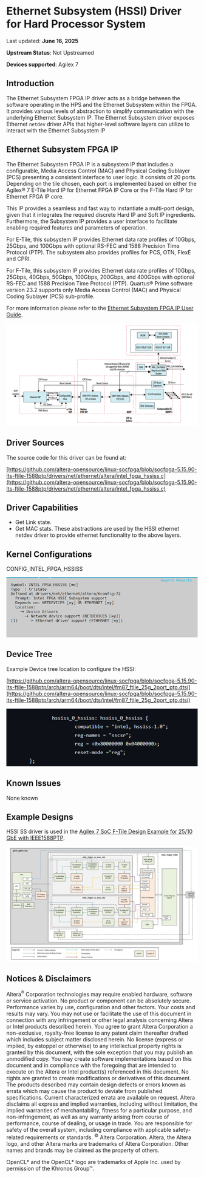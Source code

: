 # **Ethernet Subsystem (HSSI) Driver for Hard Processor System**

Last updated: **June 16, 2025** 

**Upstream Status**: Not Upstreamed

**Devices supported**: Agilex 7

## **Introduction**

The Ethernet Subsystem FPGA IP driver acts as a bridge between the software operating in the HPS and the Ethernet Subsystem within the FPGA. It provides various levels of abstraction to simplify communication with the underlying Ethernet Subsystem IP. The Ethernet Subsystem driver exposes Ethernet `netdev` driver APIs that higher-level software layers can utilize to interact with the Ethernet Subsystem IP

## **Ethernet Subsystem FPGA IP**

The Ethernet Subsystem FPGA IP is a subsystem IP that includes a configurable,
Media Access Control (MAC) and Physical Coding Sublayer (PCS) presenting a
consistent interface to user logic. It consists of 20 ports. Depending on the tile chosen,
each port is implemented based on either the Agilex® 7 E-Tile Hard IP for
Ethernet FPGA IP Core or the F-Tile Hard IP for Ethernet FPGA IP core.

This IP provides a seamless and fast way to instantiate a multi-port design, given that
it integrates the required discrete Hard IP and Soft IP ingredients. Furthermore, the
Subsystem IP provides a user interface to facilitate enabling required features and
parameters of operation.

For E-Tile, this subsystem IP provides Ethernet data rate profiles of 10Gbps, 25Gbps,
and 100Gbps with optional RS-FEC and 1588 Precision Time Protocol (PTP). The
subsystem also provides profiles for PCS, OTN, FlexE and CPRI.

For F-Tile, this subsystem IP provides Ethernet data rate profiles of 10Gbps, 25Gbps,
40Gbps, 50Gbps, 100Gbps, 200Gbps, and 400Gbps with optional RS-FEC and 1588
Precision Time Protocol (PTP). Quartus® Prime software version 23.2 supports
only Media Access Control (MAC) and Physical Coding Sublayer (PCS) sub-profile.

For more information please refer to the [Ethernet Subsystem FPGA IP User Guide](https://www.intel.com/content/www/us/en/docs/programmable/773413/23-4-24-0-0/introduction.html).

![agx7_ethernet_ss](images/agx7-Ethernet_SS.png)

## **Driver Sources**

The source code for this driver can be found at:

[https://github.com/altera-opensource/linux-socfpga/blob/socfpga-5.15.90-lts-ftile-1588ptp/drivers/net/ethernet/altera/intel_fpga_hssiss.c](https://github.com/altera-opensource/linux-socfpga/blob/socfpga-5.15.90-lts-ftile-1588ptp/drivers/net/ethernet/altera/intel_fpga_hssiss.c)

## **Driver Capabilities**

* Get Link state.
* Get MAC stats. These abstractions are used by the HSSI ethernet netdev driver to provide ethernet functionality to the above layers.

## **Kernel Configurations**

CONFIG_INTEL_FPGA_HSSISS

![hssi_config_path](images/hssi_config_path.png)

## **Device Tree**

Example Device tree location to configure the HSSI:

[https://github.com/altera-opensource/linux-socfpga/blob/socfpga-5.15.90-lts-ftile-1588ptp/arch/arm64/boot/dts/intel/fm87_ftile_25g_2port_ptp.dtsi](https://github.com/altera-opensource/linux-socfpga/blob/socfpga-5.15.90-lts-ftile-1588ptp/arch/arm64/boot/dts/intel/fm87_ftile_25g_2port_ptp.dtsi)

![hssi_device_tree](images/hssi_device_tree.png)

## **Known Issues**

None known

## **Example Designs**

HSSI SS driver is used in the [Agilex 7 SoC F-Tile Design Example for 25/10 GbE with IEEE1588PTP](https://www.rocketboards.org/foswiki/Projects/Agilex7SoCFTileDesignExampleWithIEEE1588PTP25GE).

![agx7-1588PTP-diagram](images/agx7-1588PTP-diagram.png)

## Notices & Disclaimers

Altera<sup>&reg;</sup> Corporation technologies may require enabled hardware, software or service activation.
No product or component can be absolutely secure. 
Performance varies by use, configuration and other factors.
Your costs and results may vary. 
You may not use or facilitate the use of this document in connection with any infringement or other legal analysis concerning Altera or Intel products described herein. You agree to grant Altera Corporation a non-exclusive, royalty-free license to any patent claim thereafter drafted which includes subject matter disclosed herein.
No license (express or implied, by estoppel or otherwise) to any intellectual property rights is granted by this document, with the sole exception that you may publish an unmodified copy. You may create software implementations based on this document and in compliance with the foregoing that are intended to execute on the Altera or Intel product(s) referenced in this document. No rights are granted to create modifications or derivatives of this document.
The products described may contain design defects or errors known as errata which may cause the product to deviate from published specifications.  Current characterized errata are available on request.
Altera disclaims all express and implied warranties, including without limitation, the implied warranties of merchantability, fitness for a particular purpose, and non-infringement, as well as any warranty arising from course of performance, course of dealing, or usage in trade.
You are responsible for safety of the overall system, including compliance with applicable safety-related requirements or standards. 
<sup>&copy;</sup> Altera Corporation.  Altera, the Altera logo, and other Altera marks are trademarks of Altera Corporation.  Other names and brands may be claimed as the property of others. 

OpenCL* and the OpenCL* logo are trademarks of Apple Inc. used by permission of the Khronos Group™. 
